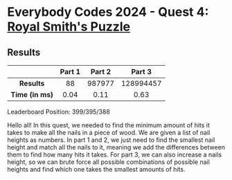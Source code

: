 # Everybody Codes 2024 - Quest 4: [Royal Smith's Puzzle](https://everybody.codes/event/2024/quests/4)

## Results
|| **Part 1** | **Part 2** | **Part 3** |
|:--:|:---:|:---:|:---:|
| **Results** | 88 | 987977 | 128994457 |
| **Time (in ms)** | 0.04 | 0.11 | 0.63 |

Leaderboard Position: 399/395/388

Hello all! In this quest, we needed to find the minimum amount of hits it takes to make all the nails in a piece of wood. We are given a list of nail heights as numbers. In part 1 and 2, we just need to find the smallest nail height and match all the nails to it, meaning we add the differences between them to find how many hits it takes. For part 3, we can also increase a nails height, so we can brute force all possible combinations of possible nail heights and find which one takes the smallest amounts of hits.